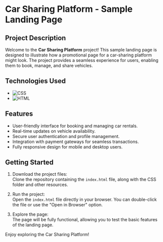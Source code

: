 # Car Sharing Platform - Sample Landing Page

## Project Description
Welcome to the **Car Sharing Platform** project! This sample landing page is designed to illustrate how a promotional page for a car-sharing platform might look. The project provides a seamless experience for users, enabling them to book, manage, and share vehicles.

## Technologies Used
- ![CSS](https://img.shields.io/badge/-CSS3-1572B6?logo=css3&logoColor=white&style=flat-square)
- ![HTML](https://img.shields.io/badge/-HTML5-E34F26?logo=html5&logoColor=white&style=flat-square)

## Features
- User-friendly interface for booking and managing car rentals.  
- Real-time updates on vehicle availability.  
- Secure user authentication and profile management.  
- Integration with payment gateways for seamless transactions.  
- Fully responsive design for mobile and desktop users.  

## Getting Started
1. Download the project files:  
   Clone the repository containing the `index.html` file, along with the CSS folder and other resources.

2. Run the project:  
   Open the `index.html` file directly in your browser. You can double-click the file or use the "Open in Browser" option.

3. Explore the page:  
   The page will be fully functional, allowing you to test the basic features of the landing page.

Enjoy exploring the Car Sharing Platform!
